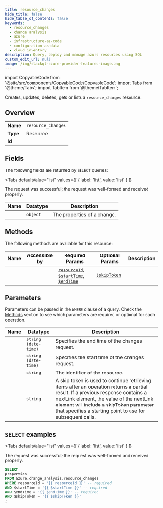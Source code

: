 ```yaml
--- 
title: resource_changes
hide_title: false
hide_table_of_contents: false
keywords:
  - resource_changes
  - change_analysis
  - azure
  - infrastructure-as-code
  - configuration-as-data
  - cloud inventory
description: Query, deploy and manage azure resources using SQL
custom_edit_url: null
image: /img/stackql-azure-provider-featured-image.png
---
```


import CopyableCode from '@site/src/components/CopyableCode/CopyableCode';
import Tabs from '@theme/Tabs';
import TabItem from '@theme/TabItem';

Creates, updates, deletes, gets or lists a <code>resource_changes</code> resource.

## Overview
<table><tbody>
<tr><td><b>Name</b></td><td><code>resource_changes</code></td></tr>
<tr><td><b>Type</b></td><td>Resource</td></tr>
<tr><td><b>Id</b></td><td><CopyableCode code="azure.change_analysis.resource_changes" /></td></tr>
</tbody></table>

## Fields

The following fields are returned by `SELECT` queries:

<Tabs
    defaultValue="list"
    values={[
        { label: 'list', value: 'list' }
    ]}
>
<TabItem value="list">

The request was successful; the request was well-formed and received properly.

<table>
<thead>
    <tr>
    <th>Name</th>
    <th>Datatype</th>
    <th>Description</th>
    </tr>
</thead>
<tbody>
<tr>
    <td><CopyableCode code="properties" /></td>
    <td><code>object</code></td>
    <td>The properties of a change.</td>
</tr>
</tbody>
</table>
</TabItem>
</Tabs>

## Methods

The following methods are available for this resource:

<table>
<thead>
    <tr>
    <th>Name</th>
    <th>Accessible by</th>
    <th>Required Params</th>
    <th>Optional Params</th>
    <th>Description</th>
    </tr>
</thead>
<tbody>
<tr>
    <td><a href="#list"><CopyableCode code="list" /></a></td>
    <td><CopyableCode code="select" /></td>
    <td><a href="#parameter-resourceId"><code>resourceId</code></a>, <a href="#parameter-$startTime"><code>$startTime</code></a>, <a href="#parameter-$endTime"><code>$endTime</code></a></td>
    <td><a href="#parameter-$skipToken"><code>$skipToken</code></a></td>
    <td></td>
</tr>
</tbody>
</table>

## Parameters

Parameters can be passed in the `WHERE` clause of a query. Check the [Methods](#methods) section to see which parameters are required or optional for each operation.

<table>
<thead>
    <tr>
    <th>Name</th>
    <th>Datatype</th>
    <th>Description</th>
    </tr>
</thead>
<tbody>
<tr id="parameter-$endTime">
    <td><CopyableCode code="$endTime" /></td>
    <td><code>string (date-time)</code></td>
    <td>Specifies the end time of the changes request.</td>
</tr>
<tr id="parameter-$startTime">
    <td><CopyableCode code="$startTime" /></td>
    <td><code>string (date-time)</code></td>
    <td>Specifies the start time of the changes request.</td>
</tr>
<tr id="parameter-resourceId">
    <td><CopyableCode code="resourceId" /></td>
    <td><code>string</code></td>
    <td>The identifier of the resource.</td>
</tr>
<tr id="parameter-$skipToken">
    <td><CopyableCode code="$skipToken" /></td>
    <td><code>string</code></td>
    <td>A skip token is used to continue retrieving items after an operation returns a partial result. If a previous response contains a nextLink element, the value of the nextLink element will include a skipToken parameter that specifies a starting point to use for subsequent calls.</td>
</tr>
</tbody>
</table>

## `SELECT` examples

<Tabs
    defaultValue="list"
    values={[
        { label: 'list', value: 'list' }
    ]}
>
<TabItem value="list">

The request was successful; the request was well-formed and received properly.

```sql
SELECT
properties
FROM azure.change_analysis.resource_changes
WHERE resourceId = '{{ resourceId }}' -- required
AND $startTime = '{{ $startTime }}' -- required
AND $endTime = '{{ $endTime }}' -- required
AND $skipToken = '{{ $skipToken }}'
;
```
</TabItem>
</Tabs>
